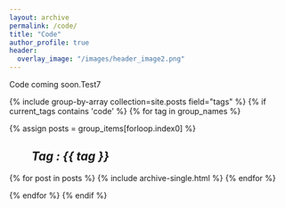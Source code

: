 ```yaml
---
layout: archive
permalink: /code/
title: "Code"
author_profile: true
header:
  overlay_image: "/images/header_image2.png"
---
```

Code coming soon.Test7

{% include group-by-array collection=site.posts field="tags" %}
 {% if current_tags contains 'code' %}
{% for tag in group_names %}

  {% assign posts = group_items[forloop.index0] %}
  <h2 id="{{ tag | slugify }}"
   class="archive__subtitle"><i style="margin-left: 40px">Tag : {{ tag }}</i></h2>
  {% for post in posts %}
    {% include archive-single.html %}
  {% endfor %}

{% endfor %}
{% endif %}
